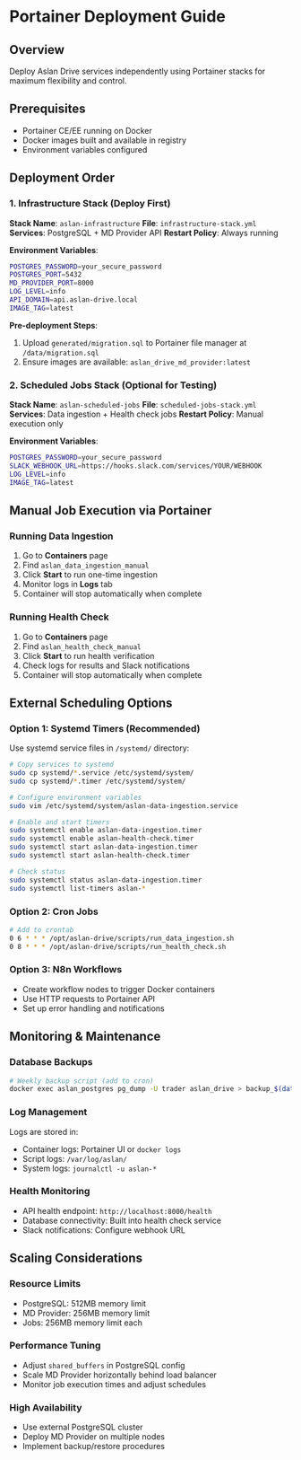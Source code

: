 # Portainer Deployment Guide

## Overview
Deploy Aslan Drive services independently using Portainer stacks for maximum flexibility and control.

## Prerequisites
- Portainer CE/EE running on Docker
- Docker images built and available in registry
- Environment variables configured

## Deployment Order

### 1. Infrastructure Stack (Deploy First)
**Stack Name**: `aslan-infrastructure`
**File**: `infrastructure-stack.yml`
**Services**: PostgreSQL + MD Provider API
**Restart Policy**: Always running

**Environment Variables**:
```bash
POSTGRES_PASSWORD=your_secure_password
POSTGRES_PORT=5432
MD_PROVIDER_PORT=8000
LOG_LEVEL=info
API_DOMAIN=api.aslan-drive.local
IMAGE_TAG=latest
```

**Pre-deployment Steps**:
1. Upload `generated/migration.sql` to Portainer file manager at `/data/migration.sql`
2. Ensure images are available: `aslan_drive_md_provider:latest`

### 2. Scheduled Jobs Stack (Optional for Testing)
**Stack Name**: `aslan-scheduled-jobs`
**File**: `scheduled-jobs-stack.yml`
**Services**: Data ingestion + Health check jobs
**Restart Policy**: Manual execution only

**Environment Variables**:
```bash
POSTGRES_PASSWORD=your_secure_password
SLACK_WEBHOOK_URL=https://hooks.slack.com/services/YOUR/WEBHOOK
LOG_LEVEL=info
IMAGE_TAG=latest
```

## Manual Job Execution via Portainer

### Running Data Ingestion
1. Go to **Containers** page
2. Find `aslan_data_ingestion_manual` 
3. Click **Start** to run one-time ingestion
4. Monitor logs in **Logs** tab
5. Container will stop automatically when complete

### Running Health Check
1. Go to **Containers** page
2. Find `aslan_health_check_manual`
3. Click **Start** to run health verification
4. Check logs for results and Slack notifications
5. Container will stop automatically when complete

## External Scheduling Options

### Option 1: Systemd Timers (Recommended)
Use systemd service files in `/systemd/` directory:
```bash
# Copy services to systemd
sudo cp systemd/*.service /etc/systemd/system/
sudo cp systemd/*.timer /etc/systemd/system/

# Configure environment variables
sudo vim /etc/systemd/system/aslan-data-ingestion.service

# Enable and start timers
sudo systemctl enable aslan-data-ingestion.timer
sudo systemctl enable aslan-health-check.timer
sudo systemctl start aslan-data-ingestion.timer
sudo systemctl start aslan-health-check.timer

# Check status
sudo systemctl status aslan-data-ingestion.timer
sudo systemctl list-timers aslan-*
```

### Option 2: Cron Jobs
```bash
# Add to crontab
0 6 * * * /opt/aslan-drive/scripts/run_data_ingestion.sh
0 8 * * * /opt/aslan-drive/scripts/run_health_check.sh
```

### Option 3: N8n Workflows
- Create workflow nodes to trigger Docker containers
- Use HTTP requests to Portainer API
- Set up error handling and notifications

## Monitoring & Maintenance

### Database Backups
```bash
# Weekly backup script (add to cron)
docker exec aslan_postgres pg_dump -U trader aslan_drive > backup_$(date +%Y%m%d).sql
```

### Log Management
Logs are stored in:
- Container logs: Portainer UI or `docker logs`
- Script logs: `/var/log/aslan/`
- System logs: `journalctl -u aslan-*`

### Health Monitoring
- API health endpoint: `http://localhost:8000/health`
- Database connectivity: Built into health check service
- Slack notifications: Configure webhook URL

## Scaling Considerations

### Resource Limits
- PostgreSQL: 512MB memory limit
- MD Provider: 256MB memory limit  
- Jobs: 256MB memory limit each

### Performance Tuning
- Adjust `shared_buffers` in PostgreSQL config
- Scale MD Provider horizontally behind load balancer
- Monitor job execution times and adjust schedules

### High Availability
- Use external PostgreSQL cluster
- Deploy MD Provider on multiple nodes
- Implement backup/restore procedures